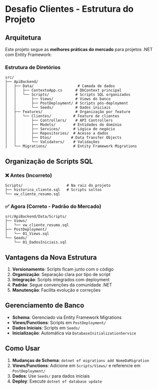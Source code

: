 # Desafio Clientes - Estrutura do Projeto

## Arquitetura

Este projeto segue as **melhores práticas do mercado** para projetos .NET com Entity Framework:

### Estrutura de Diretórios

```
src/
├── ApiBackend/
│   ├── Data/                    # Camada de dados
│   │   ├── ContextoApp.cs      # DbContext principal
│   │   └── Scripts/            # Scripts SQL organizados
│   │       ├── Views/          # Views do banco
│   │       ├── PostDeployment/ # Scripts pós-deployment
│   │       └── Seeds/          # Dados iniciais
│   ├── Features/               # Organização por feature
│   │   └── Clientes/          # Feature de clientes
│   │       ├── Controllers/    # API Controllers
│   │       ├── Models/        # Entidades do domínio
│   │       ├── Services/      # Lógica de negócio
│   │       ├── Repositories/  # Acesso a dados
│   │       ├── Dtos/         # Data Transfer Objects
│   │       └── Validators/    # Validações
│   └── Migrations/            # Entity Framework Migrations
```

## Organização de Scripts SQL

### ❌ Antes (Incorreto)
```
Scripts/                    # Na raiz do projeto
├── historico_cliente.sql   # Scripts soltos
└── vw_cliente_resumo.sql
```

### ✅ Agora (Correto - Padrão do Mercado)
```
src/ApiBackend/Data/Scripts/
├── Views/
│   └── vw_cliente_resumo.sql
├── PostDeployment/
│   └── 01_Views.sql
└── Seeds/
    └── 01_DadosIniciais.sql
```

## Vantagens da Nova Estrutura

1. **Versionamento**: Scripts ficam junto com o código
2. **Organização**: Separação clara por tipo de script
3. **Integração**: Scripts integrados com deployment
4. **Padrão**: Segue convenções da comunidade .NET
5. **Manutenção**: Facilita evolução e correções

## Gerenciamento de Banco

- **Schema**: Gerenciado via Entity Framework Migrations
- **Views/Functions**: Scripts em `PostDeployment/`
- **Dados Iniciais**: Scripts em `Seeds/`
- **Inicialização**: Automática via `DatabaseInitializationService`

## Como Usar

1. **Mudanças de Schema**: `dotnet ef migrations add NomeDaMigration`
2. **Views/Functions**: Adicione em `Scripts/Views/` e referencie em `PostDeployment/`
3. **Dados**: Use `Seeds/` para dados iniciais
4. **Deploy**: Execute `dotnet ef database update`
